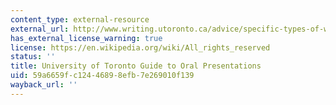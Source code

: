 ```yaml
---
content_type: external-resource
external_url: http://www.writing.utoronto.ca/advice/specific-types-of-writing/oral-presentations
has_external_license_warning: true
license: https://en.wikipedia.org/wiki/All_rights_reserved
status: ''
title: University of Toronto Guide to Oral Presentations
uid: 59a6659f-c124-4689-8efb-7e269010f139
wayback_url: ''
---
```

